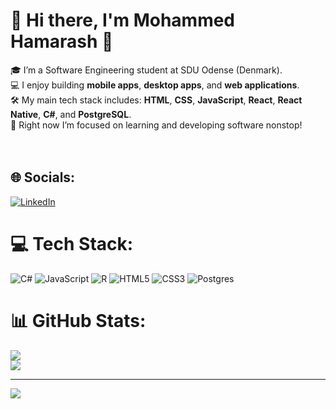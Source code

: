 # 💫 Hi there, I'm Mohammed Hamarash 👋
🎓 I’m a Software Engineering student at SDU Odense (Denmark).  <br>💻 I enjoy building **mobile apps**, **desktop apps**, and **web applications**.  <br>🛠️ My main tech stack includes: **HTML**, **CSS**, **JavaScript**, **React**, **React Native**, **C#**, and **PostgreSQL**.  <br>🌱 Right now I’m focused on learning and developing software nonstop!<br><br><br>


## 🌐 Socials:
[![LinkedIn](https://img.shields.io/badge/LinkedIn-%230077B5.svg?logo=linkedin&logoColor=white)](www.linkedin.com/in/mohammed-hamarash-142228241) 

# 💻 Tech Stack:
![C#](https://img.shields.io/badge/c%23-%23239120.svg?style=flat&logo=csharp&logoColor=white) ![JavaScript](https://img.shields.io/badge/javascript-%23323330.svg?style=flat&logo=javascript&logoColor=%23F7DF1E) ![R](https://img.shields.io/badge/r-%23276DC3.svg?style=flat&logo=r&logoColor=white) ![HTML5](https://img.shields.io/badge/html5-%23E34F26.svg?style=flat&logo=html5&logoColor=white) ![CSS3](https://img.shields.io/badge/css3-%231572B6.svg?style=flat&logo=css3&logoColor=white) ![Postgres](https://img.shields.io/badge/postgres-%23316192.svg?style=flat&logo=postgresql&logoColor=white)
# 📊 GitHub Stats:
![](https://nirzak-streak-stats.vercel.app/?user=MohaHama&theme=vue&hide_border=false)<br/>
![](https://github-readme-stats.vercel.app/api/top-langs/?username=MohaHama&theme=vue&hide_border=false&include_all_commits=true&count_private=true&layout=compact)

---
[![](https://visitcount.itsvg.in/api?id=MohaHama&icon=0&color=0)](https://visitcount.itsvg.in)

<!-- Proudly created with GPRM ( https://gprm.itsvg.in ) -->
